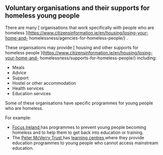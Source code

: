 ##  Voluntary organisations and their supports for homeless young people

There are many [ organisations that work specifically with people who are
homeless ](https://www.citizensinformation.ie/en/housing/losing-your-home-and-
homelessness/agencies-for-homeless-people/) .

These organisations may provide [ housing and other supports for homeless
people ](https://www.citizensinformation.ie/en/housing/losing-your-home-and-
homelessness/supports-for-homeless-people/) including:

  * Meals 
  * Advice 
  * Support 
  * Hostel or other accommodation 
  * Health services 
  * Education services 

Some of these organisations have specific programmes for young people who are
homeless.

For example:

  * [ Focus Ireland ](https://www.focusireland.ie/) has programmes to prevent young people becoming homeless and to help them to get back into education or training. 
  * The [ Peter McVerry Trust ](https://pmvtrust.ie/) has [ learning centres ](https://pmvtrust.ie/services/prevention/education/learning-centres/) where they provide education programmes to young people who cannot access mainstream education. 
